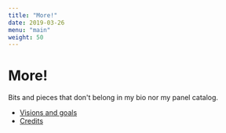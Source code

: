 ```yaml
---
title: "More!"
date: 2019-03-26
menu: "main"
weight: 50
---
```


# More!

Bits and pieces that don't belong in my bio nor my panel catalog.
* [Visions and goals](../more/visions-and-goals)
* [Credits](/credits)